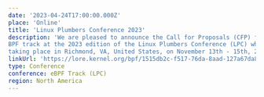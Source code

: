 ```yaml
---
date: '2023-04-24T17:00:00.000Z'
place: 'Online'
title: 'Linux Plumbers Conference 2023'
description: 'We are pleased to announce the Call for Proposals (CFP) for the Networking and
BPF track at the 2023 edition of the Linux Plumbers Conference (LPC) which is
taking place in Richmond, VA, United States, on November 13th - 15th, 2023.'
linkUrl: 'https://lore.kernel.org/bpf/1515db2c-f517-76da-8aad-127a67da802f@iogearbox.net/'
type: Conference
conference: eBPF Track (LPC)
region: North America
---
```


